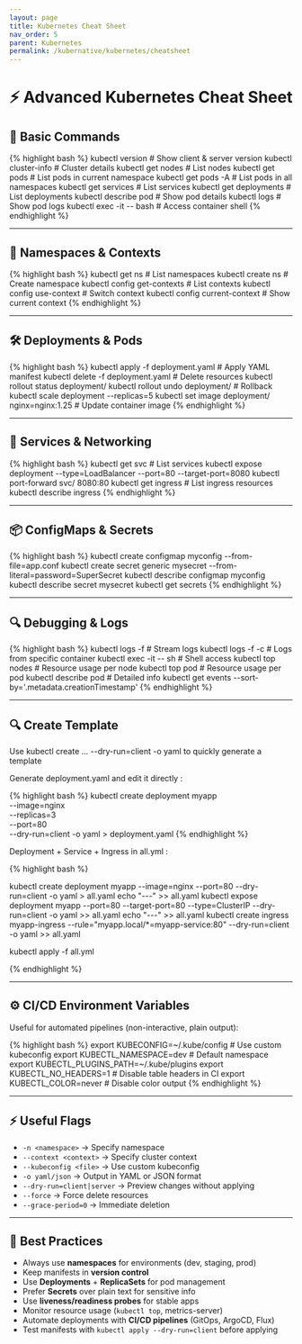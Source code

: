 ```yaml
---
layout: page
title: Kubernetes Cheat Sheet
nav_order: 5
parent: Kubernetes
permalink: /kubernative/kubernetes/cheatsheet
---
```


# ⚡ Advanced Kubernetes Cheat Sheet

## 🚀 Basic Commands

{% highlight bash %}
kubectl version                      # Show client & server version
kubectl cluster-info                  # Cluster details
kubectl get nodes                     # List nodes
kubectl get pods                      # List pods in current namespace
kubectl get pods -A                   # List pods in all namespaces
kubectl get services                  # List services
kubectl get deployments               # List deployments
kubectl describe pod <pod-name>       # Show pod details
kubectl logs <pod-name>               # Show pod logs
kubectl exec -it <pod-name> -- bash   # Access container shell
{% endhighlight %}

---

## 📂 Namespaces & Contexts

{% highlight bash %}
kubectl get ns                        # List namespaces
kubectl create ns <name>              # Create namespace
kubectl config get-contexts           # List contexts
kubectl config use-context <context>  # Switch context
kubectl config current-context        # Show current context
{% endhighlight %}

---

## 🛠️ Deployments & Pods

{% highlight bash %}
kubectl apply -f deployment.yaml      # Apply YAML manifest
kubectl delete -f deployment.yaml     # Delete resources
kubectl rollout status deployment/<name>
kubectl rollout undo deployment/<name>  # Rollback
kubectl scale deployment <name> --replicas=5
kubectl set image deployment/<name> nginx=nginx:1.25  # Update container image
{% endhighlight %}

---

## 🔗 Services & Networking

{% highlight bash %}
kubectl get svc                        # List services
kubectl expose deployment <name> --type=LoadBalancer --port=80 --target-port=8080
kubectl port-forward svc/<service> 8080:80
kubectl get ingress                     # List ingress resources
kubectl describe ingress <name>
{% endhighlight %}

---

## 📦 ConfigMaps & Secrets

{% highlight bash %}
kubectl create configmap myconfig --from-file=app.conf
kubectl create secret generic mysecret --from-literal=password=SuperSecret
kubectl describe configmap myconfig
kubectl describe secret mysecret
kubectl get secrets
{% endhighlight %}

---

## 🔍 Debugging & Logs

{% highlight bash %}
kubectl logs -f <pod>                  # Stream logs
kubectl logs -f <pod> -c <container>   # Logs from specific container
kubectl exec -it <pod> -- sh           # Shell access
kubectl top nodes                       # Resource usage per node
kubectl top pod                         # Resource usage per pod
kubectl describe pod <pod>             # Detailed info
kubectl get events --sort-by='.metadata.creationTimestamp'
{% endhighlight %}

---

## 🔍 Create Template

Use kubectl create ... --dry-run=client -o yaml to quickly generate a template 

Generate deployment.yaml and edit it directly :

{% highlight bash %}
kubectl create deployment myapp \
  --image=nginx \
  --replicas=3 \
  --port=80 \
  --dry-run=client -o yaml > deployment.yaml
{% endhighlight %}

Deployment + Service + Ingress in all.yml :

{% highlight bash %}

kubectl create deployment myapp --image=nginx --port=80 --dry-run=client -o yaml > all.yaml
echo "---" >> all.yaml
kubectl expose deployment myapp --port=80 --target-port=80 --type=ClusterIP --dry-run=client -o yaml >> all.yaml
echo "---" >> all.yaml
kubectl create ingress myapp-ingress --rule="myapp.local/*=myapp-service:80" --dry-run=client -o yaml >> all.yaml

kubectl apply -f all.yml

{% endhighlight %}


---

## ⚙️ CI/CD Environment Variables

Useful for automated pipelines (non-interactive, plain output):

{% highlight bash %}
export KUBECONFIG=~/.kube/config       # Use custom kubeconfig
export KUBECTL_NAMESPACE=dev           # Default namespace
export KUBECTL_PLUGINS_PATH=~/.kube/plugins
export KUBECTL_NO_HEADERS=1            # Disable table headers in CI
export KUBECTL_COLOR=never              # Disable color output
{% endhighlight %}

---

## ⚡ Useful Flags

- `-n <namespace>` → Specify namespace  
- `--context <context>` → Specify cluster context  
- `--kubeconfig <file>` → Use custom kubeconfig  
- `-o yaml/json` → Output in YAML or JSON format  
- `--dry-run=client|server` → Preview changes without applying  
- `--force` → Force delete resources  
- `--grace-period=0` → Immediate deletion  

---

## 📝 Best Practices

- Always use **namespaces** for environments (dev, staging, prod)  
- Keep manifests in **version control**  
- Use **Deployments** + **ReplicaSets** for pod management  
- Prefer **Secrets** over plain text for sensitive info  
- Use **liveness/readiness probes** for stable apps  
- Monitor resource usage (`kubectl top`, metrics-server)  
- Automate deployments with **CI/CD pipelines** (GitOps, ArgoCD, Flux)  
- Test manifests with `kubectl apply --dry-run=client` before applying
